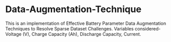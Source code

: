 # Data-Augmentation-Technique
This is an implementation of  Effective Battery Parameter Data Augmentation Techniques to Resolve Sparse Dataset Challenges.  Variables considered- Voltage (V), Charge Capacity (Ah), Discharge Capacity, Current.
